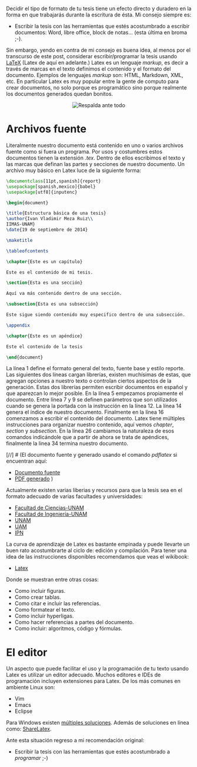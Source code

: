 
Decidir el tipo de formato de tu tesis tiene un efecto directo y duradero en
la forma en que trabajarás durante la escritura de ésta. Mi consejo siempre
es:

* Escribir la tesis con las herramientas que estés acostumbrado a escribir
documentos: Word, libre office, block de notas... (esta última en broma ;-).

Sin embargo, yendo en contra de mi consejo es buena idea, al menos por el
transcurso de este post, considerar escribir/programar la tesis usando
[LaTeX](http://en.wikibooks.org/wiki/LaTeX) (Latex de aquí en adelante.) Latex
es un lenguaje  *markup*, es decir a través de marcas en el texto definimos el
contenido y el formato del documento. Ejemplos de lenguajes *markup* son:
HTML, Markdown, XML, etc.  En particular Latex es muy popular entre la gente
de computo para crear documentos, no solo porque es programático sino porque
realmente los documentos generados quedan bonitos.

<center>
<img class='center'
src='http://turing.iimas.unam.mx/~ivanvladimir/images/philosoraptor.jpg'
title="Respalda ante todo"/>
</center>



Archivos fuente
===============

Literalmente nuestro documento está contenido en uno o varios archivos fuente
como si fuera un programa.  Por usos y costumbres estos documentos tienen la
extensión *.tex*. Dentro de ellos escribimos el texto y las marcas que definan
las partes y secciones de nuestro documento. Un archivo muy básico en Latex
luce de la siguiente forma:

``` tex
\documentclass[11pt,spanish]{report}
\usepackage[spanish,mexico]{babel}
\usepackage[utf8]{inputenc}

\begin{document}

\title{Estructura básica de una tesis}
\author{Ivan Vladimir Meza Ruiz\\
IIMAS-UNAM}
\date{19 de septiembre de 2014}

\maketitle

\tableofcontents

\chapter{Este es un capítulo}

Este es el contenido de mi tesis.

\section{Esta es una sección}

Aquí va más contenido dentro de una sección.

\subsection{Esta es una subsección}

Este sigue siendo contenido muy especifico dentro de una subsección.

\appendix

\chapter{Este es un apéndice}

Este el contenido de la tesis

\end{document}
```

La línea 1 define el formato general del texto, fuente base y estilo reporte.
Las siguientes dos líneas cargan librerías, existen muchísimas de estas, que
agregan opciones a nuestro texto o controlan ciertos aspectos de la
generación.  Estas dos librerías permiten escribir documentos en español y que
aparezcan lo mejor posible. En la línea 5 empezamos propiamente el documento.
Entre línea 7 y 9 se definen parámetros que son utilizados cuando se genera la
portada con la instrucción en la línea 12. La línea 14 genera el índice de
nuestro documento. Finalmente en la línea 16 comenzamos a escribir el
contenido del documento. Latex tiene múltiples instrucciones para organizar
nuestro contenido, aquí vemos *chapter*, *section* y *subsection*.  En la
línea 26 cambiamos la naturaleza de esos comandos indicándole que a partir de
ahora se trata de apéndices, finalmente la linea 34 termina nuestro documento.

[//] # (El documento fuente y generado usando el comando _pdflatex_ si encuentran
aquí:

* [Documento fuente]({{url_for('static',filename="files/latex_basico.tex")}})
* [PDF generado]({{url_for('static',filename="files/latex_basico.pdf")}})
)


Actualmente existen varias liberias y recursos para que la tesis sea en el
formato adecuado de varias facultades y universidades:

* [Facultad de Ciencias-UNAM](http://tezcatl.fciencias.unam.mx/latex/)
* [Facultad de Ingeniería-UNAM](https://github.com/Tepexic/Tesis-FI-UNAM)
* [UNAM](http://www.ctan.org/tex-archive/macros/latex/contrib/unamthesis)
* [UAM](http://mcyti.izt.uam.mx/index.php/guias-y-templetes-)
* [IPN](http://www.upiita.ipn.mx/index.php/descargas/category/28-latex)

La curva de aprendizaje de Latex es bastante empinada y puede llevarte un buen
rato acostumbrarte al ciclo de: edición y compilación. Para tener una idea de
las instrucciones disponibles recomendamos que veas el wikibook:

* [Latex](http://en.wikibooks.org/wiki/LaTeX)

Donde se muestran entre otras cosas:

* Como incluir figuras.
* Como crear tablas.
* Como citar e incluir las referencias.
* Como formatear el texto.
* Como incluir hyperligas.
* Como hacer referencias a partes del documento.
* Como incluir: algoritmos, código y fórmulas.

El editor
=========

Un aspecto que puede facilitar el uso y la programación de tu texto usando
Latex es utilizar un editor adecuado. Muchos editores e IDEs de programación
incluyen extensiones para Latex. De los más comunes en ambiente Linux son:

* Vim
* Emacs
* Eclipse

Para Windows existen [múltiples
soluciones](https://www.google.com/search?q=latex+editor+windows). Además de
soluciones en línea como: [ShareLatex](https://www.sharelatex.com/).

Ante esta situación regreso a mi recomendación original:

* Escribir la tesis con las herramientas que estés acostumbrado a *programar*
;-)

